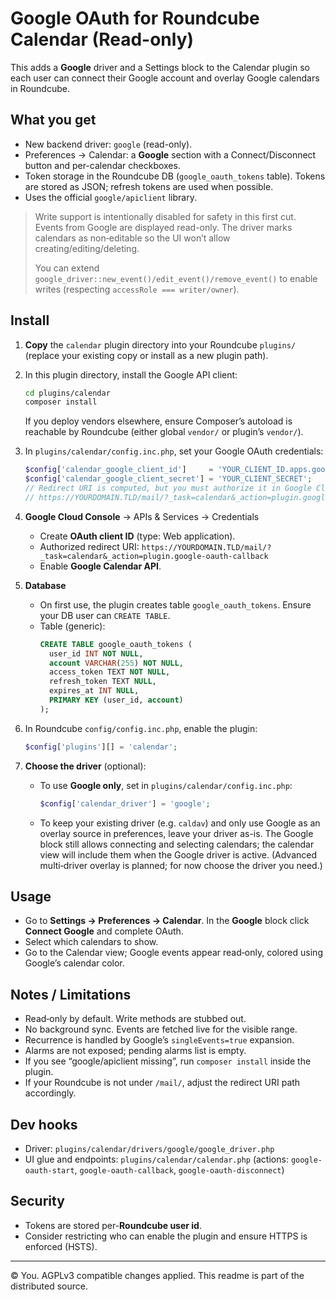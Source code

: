 # Google OAuth for Roundcube Calendar (Read-only)

This adds a **Google** driver and a Settings block to the Calendar plugin so each user can connect their Google account and overlay Google calendars in Roundcube.

## What you get

- New backend driver: `google` (read-only).  
- Preferences → Calendar: a **Google** section with a Connect/Disconnect button and per-calendar checkboxes.
- Token storage in the Roundcube DB (`google_oauth_tokens` table). Tokens are stored as JSON; refresh tokens are used when possible.
- Uses the official `google/apiclient` library.

> Write support is intentionally disabled for safety in this first cut. Events from Google are displayed read-only. The driver marks calendars as non‑editable so the UI won’t allow creating/editing/deleting.
>
> You can extend `google_driver::new_event()/edit_event()/remove_event()` to enable writes (respecting `accessRole === writer/owner`).

## Install

1. **Copy** the `calendar` plugin directory into your Roundcube `plugins/` (replace your existing copy or install as a new plugin path).
2. In this plugin directory, install the Google API client:
   ```bash
   cd plugins/calendar
   composer install
   ```
   If you deploy vendors elsewhere, ensure Composer’s autoload is reachable by Roundcube (either global `vendor/` or plugin’s `vendor/`).

3. In `plugins/calendar/config.inc.php`, set your Google OAuth credentials:
   ```php
   $config['calendar_google_client_id']     = 'YOUR_CLIENT_ID.apps.googleusercontent.com';
   $config['calendar_google_client_secret'] = 'YOUR_CLIENT_SECRET';
   // Redirect URI is computed, but you must authorize it in Google Cloud console:
   // https://YOURDOMAIN.TLD/mail/?_task=calendar&_action=plugin.google-oauth-callback
   ```

4. **Google Cloud Console** → APIs & Services → Credentials
   - Create **OAuth client ID** (type: Web application).
   - Authorized redirect URI: `https://YOURDOMAIN.TLD/mail/?_task=calendar&_action=plugin.google-oauth-callback`
   - Enable **Google Calendar API**.

5. **Database**
   - On first use, the plugin creates table `google_oauth_tokens`. Ensure your DB user can `CREATE TABLE`.
   - Table (generic):  
     ```sql
     CREATE TABLE google_oauth_tokens (
       user_id INT NOT NULL,
       account VARCHAR(255) NOT NULL,
       access_token TEXT NOT NULL,
       refresh_token TEXT NULL,
       expires_at INT NULL,
       PRIMARY KEY (user_id, account)
     );
     ```

6. In Roundcube `config/config.inc.php`, enable the plugin:
   ```php
   $config['plugins'][] = 'calendar';
   ```

7. **Choose the driver** (optional):
   - To use **Google only**, set in `plugins/calendar/config.inc.php`:
     ```php
     $config['calendar_driver'] = 'google';
     ```
   - To keep your existing driver (e.g. `caldav`) and only use Google as an overlay source in preferences, leave your driver as-is. The Google block still allows connecting and selecting calendars; the calendar view will include them when the Google driver is active. (Advanced multi‑driver overlay is planned; for now choose the driver you need.)

## Usage

- Go to **Settings → Preferences → Calendar**. In the **Google** block click **Connect Google** and complete OAuth.
- Select which calendars to show.
- Go to the Calendar view; Google events appear read‑only, colored using Google’s calendar color.

## Notes / Limitations

- Read‑only by default. Write methods are stubbed out.
- No background sync. Events are fetched live for the visible range.
- Recurrence is handled by Google’s `singleEvents=true` expansion.
- Alarms are not exposed; pending alarms list is empty.
- If you see “google/apiclient missing”, run `composer install` inside the plugin.
- If your Roundcube is not under `/mail/`, adjust the redirect URI path accordingly.

## Dev hooks

- Driver: `plugins/calendar/drivers/google/google_driver.php`
- UI glue and endpoints: `plugins/calendar/calendar.php` (actions: `google-oauth-start`, `google-oauth-callback`, `google-oauth-disconnect`)

## Security

- Tokens are stored per-**Roundcube user id**.
- Consider restricting who can enable the plugin and ensure HTTPS is enforced (HSTS).

---

© You. AGPLv3 compatible changes applied. This readme is part of the distributed source.
